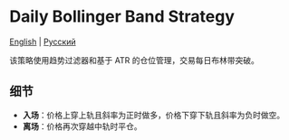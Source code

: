 # Daily Bollinger Band Strategy
[English](README.md) | [Русский](README_ru.md)

该策略使用趋势过滤器和基于 ATR 的仓位管理，交易每日布林带突破。

## 细节

- **入场**：价格上穿上轨且斜率为正时做多，价格下穿下轨且斜率为负时做空。
- **离场**：价格再次穿越中轨时平仓。

